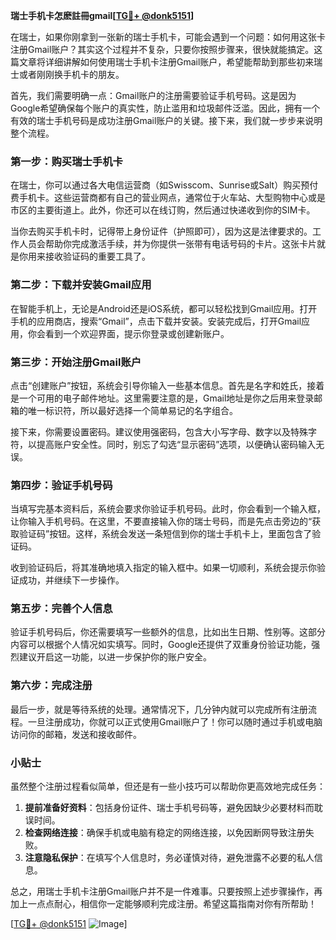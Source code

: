 **瑞士手机卡怎麽註冊gmail[[TG💪+ @donk5151](https://t.me/s/donk5151)]**

在瑞士，如果你刚拿到一张新的瑞士手机卡，可能会遇到一个问题：如何用这张卡注册Gmail账户？其实这个过程并不复杂，只要你按照步骤来，很快就能搞定。这篇文章将详细讲解如何使用瑞士手机卡注册Gmail账户，希望能帮助到那些初来瑞士或者刚刚换手机卡的朋友。

首先，我们需要明确一点：Gmail账户的注册需要验证手机号码。这是因为Google希望确保每个账户的真实性，防止滥用和垃圾邮件泛滥。因此，拥有一个有效的瑞士手机号码是成功注册Gmail账户的关键。接下来，我们就一步步来说明整个流程。

### 第一步：购买瑞士手机卡

在瑞士，你可以通过各大电信运营商（如Swisscom、Sunrise或Salt）购买预付费手机卡。这些运营商都有自己的营业网点，通常位于火车站、大型购物中心或是市区的主要街道上。此外，你还可以在线订购，然后通过快递收到你的SIM卡。

当你去购买手机卡时，记得带上身份证件（护照即可），因为这是法律要求的。工作人员会帮助你完成激活手续，并为你提供一张带有电话号码的卡片。这张卡片就是你用来接收验证码的重要工具了。

### 第二步：下载并安装Gmail应用

在智能手机上，无论是Android还是iOS系统，都可以轻松找到Gmail应用。打开手机的应用商店，搜索“Gmail”，点击下载并安装。安装完成后，打开Gmail应用，你会看到一个欢迎界面，提示你登录或创建新账户。

### 第三步：开始注册Gmail账户

点击“创建账户”按钮，系统会引导你输入一些基本信息。首先是名字和姓氏，接着是一个可用的电子邮件地址。这里需要注意的是，Gmail地址是你之后用来登录邮箱的唯一标识符，所以最好选择一个简单易记的名字组合。

接下来，你需要设置密码。建议使用强密码，包含大小写字母、数字以及特殊字符，以提高账户安全性。同时，别忘了勾选“显示密码”选项，以便确认密码输入无误。

### 第四步：验证手机号码

当填写完基本资料后，系统会要求你验证手机号码。此时，你会看到一个输入框，让你输入手机号码。在这里，不要直接输入你的瑞士号码，而是先点击旁边的“获取验证码”按钮。这样，系统会发送一条短信到你的瑞士手机卡上，里面包含了验证码。

收到验证码后，将其准确地填入指定的输入框中。如果一切顺利，系统会提示你验证成功，并继续下一步操作。

### 第五步：完善个人信息

验证手机号码后，你还需要填写一些额外的信息，比如出生日期、性别等。这部分内容可以根据个人情况如实填写。同时，Google还提供了双重身份验证功能，强烈建议开启这一功能，以进一步保护你的账户安全。

### 第六步：完成注册

最后一步，就是等待系统的处理。通常情况下，几分钟内就可以完成所有注册流程。一旦注册成功，你就可以正式使用Gmail账户了！你可以随时通过手机或电脑访问你的邮箱，发送和接收邮件。

### 小贴士

虽然整个注册过程看似简单，但还是有一些小技巧可以帮助你更高效地完成任务：

1. **提前准备好资料**：包括身份证件、瑞士手机号码等，避免因缺少必要材料而耽误时间。
2. **检查网络连接**：确保手机或电脑有稳定的网络连接，以免因断网导致注册失败。
3. **注意隐私保护**：在填写个人信息时，务必谨慎对待，避免泄露不必要的私人信息。

总之，用瑞士手机卡注册Gmail账户并不是一件难事。只要按照上述步骤操作，再加上一点点耐心，相信你一定能够顺利完成注册。希望这篇指南对你有所帮助！

[[TG💪+ @donk5151](https://t.me/s/donk5151) ![Image](https://i.postimg.cc/rwNCRYN7/Snipaste-2025-04-30-17-27-05.png)]